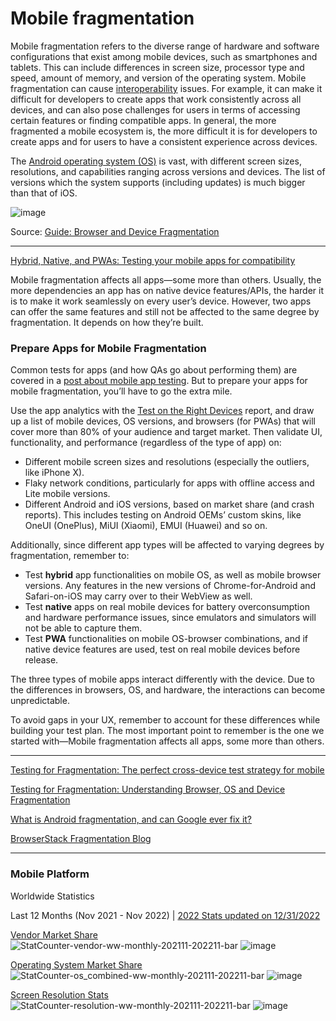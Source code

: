 # Mobile fragmentation

Mobile fragmentation refers to the diverse range of hardware and software configurations that exist among mobile devices, such as smartphones and tablets. This can include differences in screen size, processor type and speed, amount of memory, and version of the operating system. Mobile fragmentation can cause [interoperability](https://github.com/lana-20/interoperability) issues. For example, it can make it difficult for developers to create apps that work consistently across all devices, and can also pose challenges for users in terms of accessing certain features or finding compatible apps. In general, the more fragmented a mobile ecosystem is, the more difficult it is for developers to create apps and for users to have a consistent experience across devices.

The [Android operating system (OS)](https://github.com/lana-20/android-distro) is vast, with different screen sizes, resolutions, and capabilities ranging across versions and devices. The list of versions which the system supports (including updates) is much bigger than that of iOS.

![image](https://user-images.githubusercontent.com/70295997/205458610-42c374f3-d427-470a-aae3-90e0013cb58c.png)

Source: [Guide: Browser and Device Fragmentation](https://github.com/lana-20/mobile-fragmentation/blob/main/Guide%2B-%2BBrowser%2Band%2BDevice%2BFragmentation.pdf)
_____

[Hybrid, Native, and PWAs: Testing your mobile apps for compatibility](https://www.browserstack.com/blog/hybrid-native-pwas-testing-your-mobile-apps-for-compatibility/)

Mobile fragmentation affects all apps—some more than others.
Usually, the more dependencies an app has on native device features/APIs, the harder it is to make it work seamlessly on every user’s device.
However, two apps can offer the same features and still not be affected to the same degree by fragmentation. It depends on how they’re built. 

### Prepare Apps for Mobile Fragmentation
Common tests for apps (and how QAs go about performing them) are covered in a [post about mobile app testing](https://www.browserstack.com/blog/mobile-app-testing/).
But to prepare your apps for mobile fragmentation, you’ll have to go the extra mile.

Use the app analytics with the [Test on the Right Devices](https://www.browserstack.com/test-on-the-right-mobile-devices) report, and draw up a list of mobile devices, OS versions, and browsers (for PWAs) that will cover more than 80% of your audience and target market. Then validate UI, functionality, and performance (regardless of the type of app) on:

- Different mobile screen sizes and resolutions (especially the outliers, like iPhone X).
- Flaky network conditions, particularly for apps with offline access and Lite mobile versions.
- Different Android and iOS versions, based on market share (and crash reports). This includes testing on Android OEMs’ custom skins, like OneUI (OnePlus), MiUI (Xiaomi), EMUI (Huawei) and so on.

Additionally, since different app types will be affected to varying degrees by fragmentation, remember to:

- Test __hybrid__ app functionalities on mobile OS, as well as mobile browser versions. Any features in the new versions of Chrome-for-Android and Safari-on-iOS may carry over to their WebView as well.
- Test __native__ apps on real mobile devices for battery overconsumption and hardware performance issues, since emulators and simulators will not be able to capture them.
- Test __PWA__ functionalities on mobile OS-browser combinations, and if native device features are used, test on real mobile devices before release.

The three types of mobile apps interact differently with the device. Due to the differences in browsers, OS, and hardware, the interactions can become unpredictable.

To avoid gaps in your UX, remember to account for these differences while building your test plan. The most important point to remember is the one we started with—Mobile fragmentation affects all apps, some more than others. 

-------

[Testing for Fragmentation: The perfect cross-device test strategy for mobile](https://www.browserstack.com/blog/perfect-test-strategy-for-mobile/)

[Testing for Fragmentation: Understanding Browser, OS and Device Fragmentation](https://www.browserstack.com/blog/understanding-browser-os-and-device-fragmentation/)

[What is Android fragmentation, and can Google ever fix it?](https://www.digitaltrends.com/mobile/what-is-android-fragmentation-and-can-google-ever-fix-it/)

[BrowserStack Fragmentation Blog](https://www.browserstack.com/blog/tag/fragmentation-testing/)

-------


### Mobile Platform

Worldwide Statistics

Last 12 Months (Nov 2021 - Nov 2022) | [2022 Stats updated on 12/31/2022](https://github.com/lana-20/mobile-distro-global-2022)

[Vendor Market Share](https://gs.statcounter.com/vendor-market-share/mobile/worldwide/#monthly-202111-202211-bar)
![StatCounter-vendor-ww-monthly-202111-202211-bar](https://user-images.githubusercontent.com/70295997/204199695-51654fef-91ce-4d63-a7fa-68cf45634844.png)
![image](https://user-images.githubusercontent.com/70295997/204201991-c33d0ce7-0947-40f2-86c4-d3f716e4bfab.png)


[Operating System Market Share](https://gs.statcounter.com/os-market-share/mobile/worldwide#monthly-202111-202211-bar)
![StatCounter-os_combined-ww-monthly-202111-202211-bar](https://user-images.githubusercontent.com/70295997/204199891-4d724fd3-7d56-488b-82e4-cb6fc9b7aa22.png)
![image](https://user-images.githubusercontent.com/70295997/204201606-9f310df0-54a4-41e8-b596-86d2745b861d.png)


[Screen Resolution Stats](https://gs.statcounter.com/screen-resolution-stats/mobile/worldwide#monthly-202111-202211-bar)
![StatCounter-resolution-ww-monthly-202111-202211-bar](https://user-images.githubusercontent.com/70295997/204200155-0bb5c104-9911-4976-b485-4a8c2181aac6.png)
![image](https://user-images.githubusercontent.com/70295997/204201195-ee0e190a-fa31-4383-ba48-bb494dcefc6c.png)




